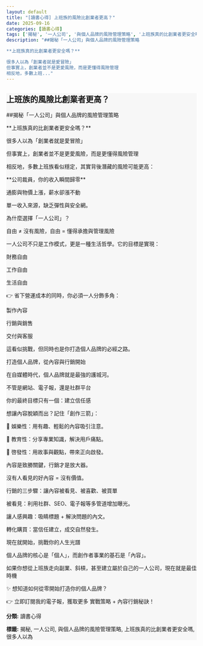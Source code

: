```yaml
---
layout: default
title: "[讀書心得] 上班族的風險比創業者更高？"
date: 2025-09-16
categories: [讀書心得]
tags: ['揭秘', '一人公司', '與個人品牌的風險管理策略', '上班族真的比創業者更安全嗎', '很多人以為']
description: "##揭秘「一人公司」與個人品牌的風險管理策略

**上班族真的比創業者更安全嗎？**

很多人以為「創業者就是愛冒險」
但事實上，創業者並不是更愛風險，而是更懂得風險管理
相反地，多數上班..."
---
```


<section class="card-section" style="background:#f7f7f7;">
<h2>上班族的風險比創業者更高？</h2>
<p>##揭秘「一人公司」與個人品牌的風險管理策略</p>
<p>**上班族真的比創業者更安全嗎？**</p>
<p>很多人以為「創業者就是愛冒險」</p>
<p>但事實上，創業者並不是更愛風險，而是更懂得風險管理</p>
<p>相反地，多數上班族看似穩定，其實背後潛藏的風險可能更高：</p>
<p>**公司裁員，你的收入瞬間歸零**</p>
<p>通膨與物價上漲，薪水卻漲不動</p>
<p>單一收入來源，缺乏彈性與安全網。</p>
<p>為什麼選擇「一人公司」？</p>
<p>自由 ≠ 沒有風險，自由 = 懂得承擔與管理風險</p>
<p>一人公司不只是工作模式，更是一種生活哲學。它的目標是實現：</p>
<p>財務自由</p>
<p>工作自由</p>
<p>生活自由</p>
<p>👉 省下營運成本的同時，你必須一人分飾多角：</p>
<p>製作內容</p>
<p>行銷與銷售</p>
<p>交付與客服</p>
<p>這看似挑戰，但同時也是你打造個人品牌的必經之路。</p>
<p>打造個人品牌，從內容與行銷開始</p>
<p>在自媒體時代，個人品牌就是最強的護城河。</p>
<p>不管是網站、電子報，還是社群平台</p>
<p>你的最終目標只有一個：建立信任感</p>
<p>想讓內容脫穎而出？記住「創作三箭」：</p>
<p>🎯 娛樂性：用有趣、輕鬆的內容吸引注意。</p>
<p>🎯 教育性：分享專業知識，解決用戶痛點。</p>
<p>🎯 啓發性：用故事與觀點，帶來正向啟發。</p>
<p>內容是致勝關鍵，行銷才是放大器。</p>
<p>沒有人看見的好內容 = 沒有價值。</p>
<p>行銷的三步驟：讓內容被看見、被喜歡、被買單</p>
<p>被看見：利用社群、SEO、電子報等多管道增加曝光。</p>
<p>讓人感興趣：吸睛標題 + 解決問題的內文。</p>
<p>轉化購買：當信任建立，成交自然發生。</p>
<p>現在就開始，挑戰你的人生光譜</p>
<p>個人品牌的核心是「個人」，而創作者事業的基石是「內容」。</p>
<p>如果你想從上班族走向副業、斜槓，甚至建立屬於自己的一人公司，現在就是最佳時機</p>
<p>✨ 想知道如何從零開始打造你的個人品牌？</p>
<p>👉 立即訂閱我的電子報，獲取更多 實戰策略 + 內容行銷秘訣！</p>
<p><strong>分類:</strong> 讀書心得</p>
<p><strong>標籤:</strong> 揭秘, 一人公司, 與個人品牌的風險管理策略, 上班族真的比創業者更安全嗎, 很多人以為</p>

